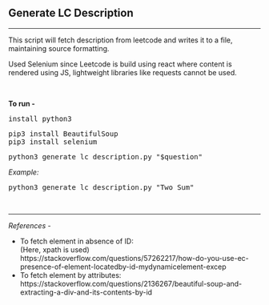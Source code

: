 <h2>Generate LC Description</h2>
<hr>
This script will fetch description from leetcode and writes it to a file, maintaining source formatting.

Used Selenium since Leetcode is build using react where content is rendered using JS, lightweight libraries like
requests cannot be used.

<br>

**To run -**
<pre>
install python3
</pre>

<pre>
pip3 install BeautifulSoup
pip3 install selenium
</pre>

<pre>
python3 generate_lc_description.py "$question"
</pre>

_Example:_
<pre>
python3 generate_lc_description.py "Two Sum"
</pre>
<br>

<hr>

_References_ -
<ul>
    <li>To fetch element in absence of ID:<br>
    (Here, xpath is used)<br>
    <a>https://stackoverflow.com/questions/57262217/how-do-you-use-ec-presence-of-element-locatedby-id-mydynamicelement-excep</a>
    </li>
    <li>
    To fetch element by attributes:<br>
    <a>https://stackoverflow.com/questions/2136267/beautiful-soup-and-extracting-a-div-and-its-contents-by-id</a>
    </li>
</ul>

<br>


